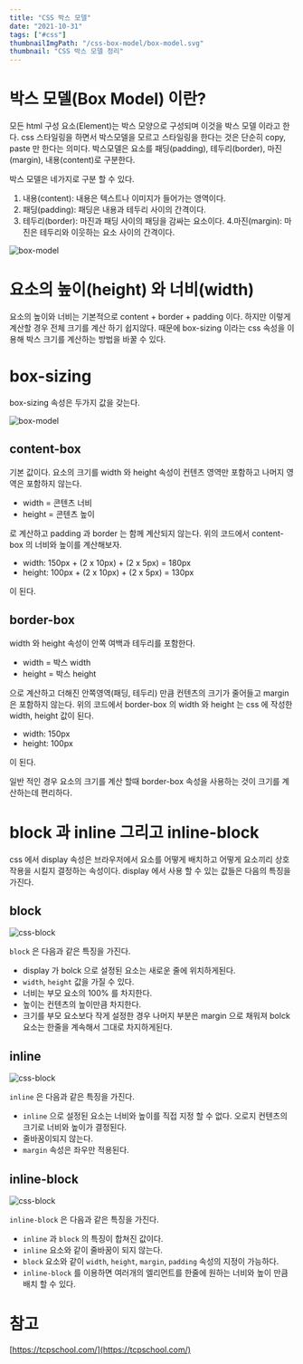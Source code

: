 ```yaml
---
title: "CSS 박스 모델"
date: "2021-10-31"
tags: ["#css"]
thumbnailImgPath: "/css-box-model/box-model.svg"
thumbnail: "CSS 박스 모델 정리"
---
```


# 박스 모델(Box Model) 이란?

모든 html 구성 요소(Element)는 박스 모양으로 구성되며 이것을 박스 모델 이라고 한다. css 스타일링을 하면서 박스모델을 모르고 스타일링을 한다는 것은 단순히 copy, paste 만 한다는 의미다. 박스모델은 요소를 패딩(padding), 테두리(border), 마진(margin), 내용(content)로 구분한다.

박스 모델은 네가지로 구분 할 수 있다.

1. 내용(content): 내용은 텍스트나 이미지가 들어가는 영역이다.
2. 패딩(padding): 패딩은 내용과 테두리 사이의 간격이다.
3. 테두리(border): 마진과 패딩 사이의 패딩을 감싸는 요소이다. 4.마진(margin): 마진은 테두리와 이웃하는 요소 사이의 간격이다.

![box-model](/css-box-model/css-boxmodel.png)

# 요소의 높이(height) 와 너비(width)

요소의 높이와 너비는 기본적으로 content + border + padding 이다. 하지만 이렇게 계산할 경우 전체 크기를 계산 하기 쉽지않다. 때문에 box-sizing 이라는 css 속성을 이용해 박스 크기를 계산하는 방법을 바꿀 수 있다.

# box-sizing

box-sizing 속성은 두가지 값을 갖는다.

![box-model](https://codesandbox.io/embed/box-sizing-xhzdl?fontsize=14&hidenavigation=1&module=%2Findex.css&theme=dark)

## content-box

기본 값이다. 요소의 크기를 width 와 height 속성이 컨텐츠 영역만 포함하고 나머지 영역은 포함하지 않는다.

- width = 콘텐츠 너비
- height = 콘텐츠 높이

로 계산하고 padding 과 border 는 함께 계산되지 않는다. 위의 코드에서 content-box 의 너비와 높이를 계산해보자.

- width: 150px + (2 x 10px) + (2 x 5px) = 180px
- height: 100px + (2 x 10px) + (2 x 5px) = 130px

이 된다.

## border-box

width 와 height 속성이 안쪽 여백과 테두리를 포함한다.

- width = 박스 width
- height = 박스 height

으로 계산하고 더해진 안쪽영역(패딩, 테두리) 만큼 컨텐츠의 크기가 줄어들고 margin 은 포함하지 않는다.
위의 코드에서 border-box 의 width 와 height 는 css 에 작성한 width, height 값이 된다.

- width: 150px
- height: 100px

이 된다.

일반 적인 경우 요소의 크기를 계산 할때 border-box 속성을 사용하는 것이 크기를 계산하는데 편리하다.

# block 과 inline 그리고 inline-block

css 에서 display 속성은 브라우저에서 요소를 어떻게 배치하고 어떻게 요소끼리 상호작용을 시킬지 결정하는 속성이다.
display 에서 사용 할 수 있는 값들은 다음의 특징을 가진다.

## block

![css-block](https://codesandbox.io/embed/block-jgo2o?fontsize=14&hidenavigation=1&module=%2Findex.css&theme=dark)

`block` 은 다음과 같은 특징을 가진다.

- display 가 bolck 으로 설정된 요소는 새로운 줄에 위치하게된다.
- `width`, `height` 값을 가질 수 있다.
- 너비는 부모 요소의 100% 를 차지한다.
- 높이는 컨텐츠의 높이만큼 차지한다.
- 크기를 부모 요소보다 작게 설정한 경우 나머지 부분은 margin 으로 채워져 bolck 요소는 한줄을 계속해서 그대로 차지하게된다.

## inline

![css-block](https://codesandbox.io/embed/brave-heisenberg-3ovy5?fontsize=14&hidenavigation=1&module=%2Findex.css&theme=dark)

`inline` 은 다음과 같은 특징을 가진다.

- `inline` 으로 설정된 요소는 너비와 높이를 직접 지정 할 수 없다. 오로지 컨텐츠의 크기로 너비와 높이가 결정된다.
- 줄바꿈이되지 않는다.
- `margin` 속성은 좌우만 적용된다.

## inline-block

![css-block](https://codesandbox.io/embed/inline-4k5rl?fontsize=14&hidenavigation=1&module=%2Findex.css&theme=dark)

`inline-block` 은 다음과 같은 특징을 가진다.

- `inline` 과 `block` 의 특징이 합쳐진 값이다.
- `inline` 요소와 같이 줄바꿈이 되지 않는다.
- `block` 요소와 같이 `width`, `height`, `margin`, `padding` 속성의 지정이 가능하다.
- `inline-block` 를 이용하면 여러개의 엘리먼트를 한줄에 원하는 너비와 높이 만큼 배치 할 수 있다.

# 참고

[https://tcpschool.com/](https://tcpschool.com/)
